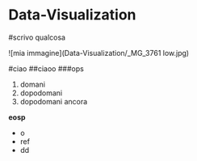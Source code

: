 # Data-Visualization

#scrivo qualcosa

![mia immagine](Data-Visualization/_MG_3761 low.jpg)


#ciao
##ciaoo
###ops

1. domani
2. dopodomani
3. dopodomani ancora 

**eosp**

* o
* ref
* dd

